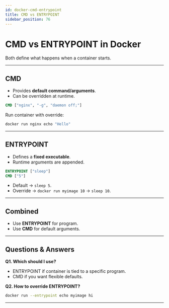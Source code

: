 ```yaml
---
id: docker-cmd-entrypoint
title: CMD vs ENTRYPOINT
sidebar_position: 76
---
```


# CMD vs ENTRYPOINT in Docker

Both define what happens when a container starts.  

---

## CMD

- Provides **default command/arguments**.  
- Can be overridden at runtime.  

```dockerfile
CMD ["nginx", "-g", "daemon off;"]
```

Run container with override:

```bash
docker run nginx echo "Hello"
```

---

## ENTRYPOINT

- Defines a **fixed executable**.  
- Runtime arguments are appended.  

```dockerfile
ENTRYPOINT ["sleep"]
CMD ["5"]
```

- Default → `sleep 5`.  
- Override → `docker run myimage 10` → `sleep 10`.  

---

## Combined

- Use **ENTRYPOINT** for program.  
- Use **CMD** for default arguments.  

---

## Questions & Answers

**Q1. Which should I use?**  
- ENTRYPOINT if container is tied to a specific program.  
- CMD if you want flexible defaults.  

**Q2. How to override ENTRYPOINT?**  
```bash
docker run --entrypoint echo myimage hi
```

---
